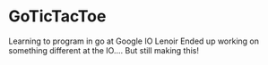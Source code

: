 # GoTicTacToe
Learning to program in go at Google IO Lenoir
Ended up working on something different at the IO....
But still making this!
